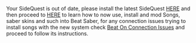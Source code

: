Your SideQuest is out of date, please install the latest SideQuest [HERE](https://sidequestvr.com/#/download) 
and then proceed to [HERE](https://github.com/the-expanse/SideQuest/wiki/Beat-On,-What-is-that-and-how-do-i-install-it) to learn how to now use, install and mod Songs, saber skins and such into Beat Saber, for any connection issues trying to install songs with the new system check [Beat On Connection Issues](https://github.com/the-expanse/SideQuest/wiki/Your-PC-and-quest-should-be-on-the-same-network!) and proceed to follow its instructions. 